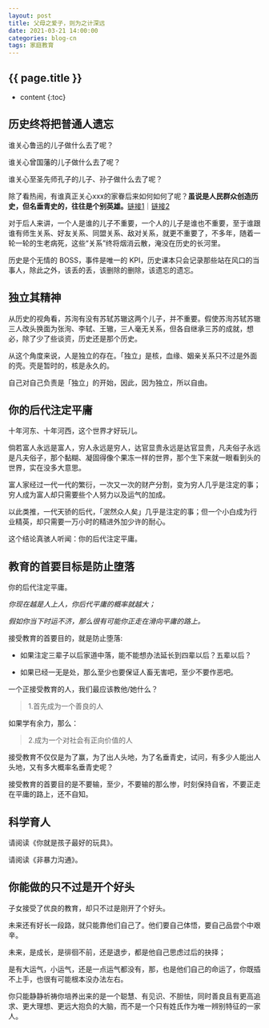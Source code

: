```yaml
---
layout: post
title: 父母之爱子，则为之计深远
date: 2021-03-21 14:00:00
categories: blog-cn
tags: 家庭教育
--- 
```


<h2>{{ page.title }}</h2>

* content
{:toc}

## 历史终将把普通人遗忘

谁关心鲁迅的儿子做什么去了呢？

谁关心曾国藩的儿子做什么去了呢？

谁关心至圣先师孔子的儿子、孙子做什么去了呢？

除了看热闹，有谁真正关心xxx的家眷后来如何如何了呢？**虽说是人民群众创造历史，但名垂青史的，往往是个别英雄。**<a href="https://zh.wikipedia.org/wiki/%E5%8E%86%E5%8F%B2%E5%94%AF%E7%89%A9%E4%B8%BB%E4%B9%89" target="_blank">链接1</a>｜<a href="https://zh.wikipedia.org/wiki/%E8%8B%B1%E9%9B%84%E5%8F%B2%E8%A7%80" target="_blank">链接2</a>

对于后人来讲，一个人是谁的儿子不重要，一个人的儿子是谁也不重要，至于谁跟谁有师生关系、好友关系、同盟关系、敌对关系，就更不重要了，不多年，随着一轮一轮的生老病死，这些“关系”终将烟消云散，淹没在历史的长河里。

历史是个无情的 BOSS，事件是唯一的 KPI，历史课本只会记录那些站在风口的当事人，除此之外，该丢的丢，该删除的删除，该遗忘的遗忘。

## 独立其精神

从历史的视角看，苏洵有没有苏轼苏辙这两个儿子，并不重要。假使苏洵苏轼苏辙三人改头换面为张洵、李轼、王辙，三人毫无关系，但各自继承三苏的成就，想必，除了少了些谈资，历史还是那个历史。

从这个角度来说，人是独立的存在。「独立」是核，血缘、姻亲关系只不过是外面的壳。壳是暂时的，核是永久的。

自己对自己负责是「独立」的开始，因此，因为独立，所以自由。

## 你的后代注定平庸

十年河东、十年河西，这个世界才好玩儿。

倘若富人永远是富人，穷人永远是穷人，达官显贵永远是达官显贵，凡夫俗子永远是凡夫俗子，那个黏糊、凝固得像个果冻一样的世界，那个生下来就一眼看到头的世界，实在没多大意思。

富人家经过一代一代的繁衍，一次又一次的财产分割，变为穷人几乎是注定的事；穷人成为富人却只需要些个人努力以及运气的加成。

以此类推，一代天骄的后代，「泯然众人矣」几乎是注定的事；但一个小白成为行业精英，却只需要一万小时的精进外加少许的耐心。

这个结论真骇人听闻：你的后代注定平庸。

## 教育的首要目标是防止堕落

你的后代注定平庸。

_你现在越是人上人，你后代平庸的概率就越大；_

_假如你当下时运不济，那么很有可能你正走在滑向平庸的路上。_

接受教育的首要目的，就是防止堕落:

- 如果注定三辈子以后家道中落，能不能想办法延长到四辈以后？五辈以后？

- 如果已经一无是处，那么至少也要保证人畜无害吧，至少不要作恶吧。

一个正接受教育的人，我们最应该教他/她什么？

> 1.首先成为一个善良的人

如果学有余力，那么：

> 2.成为一个对社会有正向价值的人

接受教育不仅仅是为了赢，为了出人头地，为了名垂青史，试问，有多少人能出人头地，又有多大概率名垂青史呢？

接受教育的首要目的是不要输，至少，不要输的那么惨，时刻保持自省，不要正走在平庸的路上，还不自知。

## 科学育人

请阅读《你就是孩子最好的玩具》。

请阅读《非暴力沟通》。

## 你能做的只不过是开个好头

子女接受了优良的教育，却只不过是刚开了个好头。

未来还有好长一段路，就只能靠他们自己了。他们要自己体悟，要自己品尝个中艰辛。

未来，是成长，是徘徊不前，还是退步，都是他自己思虑过后的抉择；

是有大运气，小运气，还是一点运气都没有，那，也是他们自己的命运了，你既插不上手，也很有可能根本没办法左右。

你只能静静祈祷你培养出来的是一个聪慧、有见识、不胆怯，同时善良且有更高追求、更大理想、更远大抱负的大脑，而不是一个只有姓氏作为唯一辨别特征的一家人。